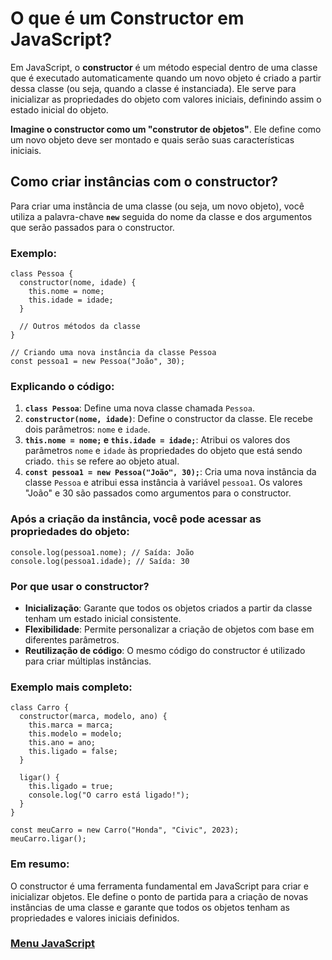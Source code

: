# O que é um Constructor em JavaScript?

Em JavaScript, o **constructor** é um método especial dentro de uma classe que é executado automaticamente quando um novo objeto é criado a partir dessa classe (ou seja, quando a classe é instanciada). Ele serve para inicializar as propriedades do objeto com valores iniciais, definindo assim o estado inicial do objeto.

**Imagine o constructor como um "construtor de objetos"**. Ele define como um novo objeto deve ser montado e quais serão suas características iniciais.

## Como criar instâncias com o constructor?

Para criar uma instância de uma classe (ou seja, um novo objeto), você utiliza a palavra-chave **`new`** seguida do nome da classe e dos argumentos que serão passados para o constructor.

### Exemplo:

```
class Pessoa {
  constructor(nome, idade) {
    this.nome = nome;
    this.idade = idade;
  }

  // Outros métodos da classe
}

// Criando uma nova instância da classe Pessoa
const pessoa1 = new Pessoa("João", 30);
```

### Explicando o código:

1. **`class Pessoa`**: Define uma nova classe chamada `Pessoa`.
2. **`constructor(nome, idade)`**: Define o constructor da classe. Ele recebe dois parâmetros: `nome` e `idade`.
3. **`this.nome = nome;` e `this.idade = idade;`**: Atribui os valores dos parâmetros `nome` e `idade` às propriedades do objeto que está sendo criado. `this` se refere ao objeto atual.
4. **`const pessoa1 = new Pessoa("João", 30);`**: Cria uma nova instância da classe `Pessoa` e atribui essa instância à variável `pessoa1`. Os valores "João" e 30 são passados como argumentos para o constructor.

### Após a criação da instância, você pode acessar as propriedades do objeto:

```
console.log(pessoa1.nome); // Saída: João
console.log(pessoa1.idade); // Saída: 30
```

### Por que usar o constructor?

- **Inicialização**: Garante que todos os objetos criados a partir da classe tenham um estado inicial consistente.
- **Flexibilidade**: Permite personalizar a criação de objetos com base em diferentes parâmetros.
- **Reutilização de código**: O mesmo código do constructor é utilizado para criar múltiplas instâncias.

### Exemplo mais completo:

```
class Carro {
  constructor(marca, modelo, ano) {
    this.marca = marca;
    this.modelo = modelo;
    this.ano = ano;
    this.ligado = false;
  }

  ligar() {
    this.ligado = true;
    console.log("O carro está ligado!");
  }
}

const meuCarro = new Carro("Honda", "Civic", 2023);
meuCarro.ligar();
```

### Em resumo:

O constructor é uma ferramenta fundamental em JavaScript para criar e inicializar objetos. Ele define o ponto de partida para a criação de novas instâncias de uma classe e garante que todos os objetos tenham as propriedades e valores iniciais definidos.

### [Menu JavaScript](../menu_javascript.md)